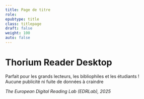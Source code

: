 ```yaml
---
title: Page de titre
role: 
epubtype: title
class: titlepage
draft: false
weight: 100
auto: false
---
```


# Thorium Reader Desktop

Parfait pour les grands lecteurs, les bibliophiles et les étudiants !<br/>Aucune publicité ni fuite de données à craindre

*The European Digital Reading Lab (EDRLab), 2025*